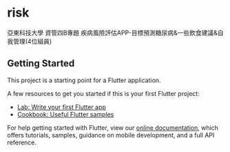 # risk

亞東科技大學 資管四B專題 疾病風險評估APP-目標預測糖尿病&一些飲食建議&自我管理(4位組員)

## Getting Started

This project is a starting point for a Flutter application.

A few resources to get you started if this is your first Flutter project:

- [Lab: Write your first Flutter app](https://flutter.dev/docs/get-started/codelab)
- [Cookbook: Useful Flutter samples](https://flutter.dev/docs/cookbook)

For help getting started with Flutter, view our
[online documentation](https://flutter.dev/docs), which offers tutorials,
samples, guidance on mobile development, and a full API reference.
